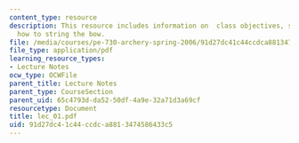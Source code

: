 ```yaml
---
content_type: resource
description: This resource includes information on  class objectives, safety, equipment,
  how to string the bow.
file: /media/courses/pe-730-archery-spring-2006/91d27dc41c44ccdca8813474586433c5_lec_01.pdf
file_type: application/pdf
learning_resource_types:
- Lecture Notes
ocw_type: OCWFile
parent_title: Lecture Notes
parent_type: CourseSection
parent_uid: 65c4793d-da52-50df-4a9e-32a71d3a69cf
resourcetype: Document
title: lec_01.pdf
uid: 91d27dc4-1c44-ccdc-a881-3474586433c5
---
```

